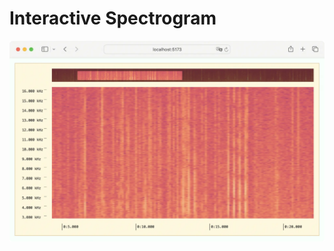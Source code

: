 # Interactive Spectrogram

![packages/website/static/example-interactive-spectrogram.webp](../../packages/website/static/example-interactive-spectrogram.webp)

